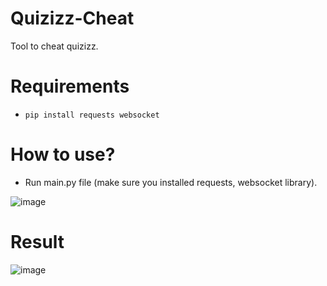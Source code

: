 # Quizizz-Cheat
Tool to cheat quizizz.

# Requirements
- `pip install requests websocket`
# How to use?
- Run main.py file (make sure you installed requests, websocket library).

![image](https://github.com/luanon404/Quizizz-Cheat/assets/71830807/cfc888c4-b42f-4610-8c9d-e870e0e75362)

# Result
![image](https://github.com/luanon404/Quizizz-Cheat/assets/71830807/b8b28dbc-3d0d-4dba-9eea-e0299f8daacf)
